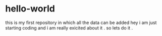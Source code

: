 
# hello-world
this is my first repository in which all the data can be added
hey i am just starting coding and i am really exicited about it .
so lets do it .

